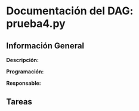 # Documentación del DAG: prueba4.py

## Información General

**Descripción:**  


**Programación:**  


**Responsable:**  


## Tareas

### 


### 


